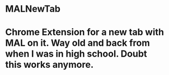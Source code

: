 # MALNewTab
# Chrome Extension for a new tab with MAL on it. Way old and back from when I was in high school. Doubt this works anymore.

